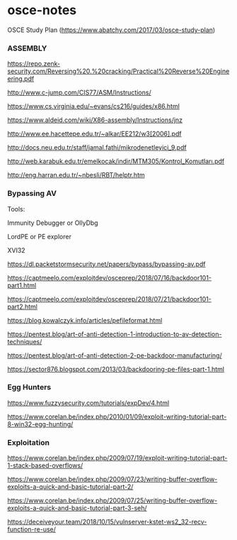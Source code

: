 # osce-notes


OSCE Study Plan (https://www.abatchy.com/2017/03/osce-study-plan)



### ASSEMBLY 

https://repo.zenk-security.com/Reversing%20.%20cracking/Practical%20Reverse%20Engineering.pdf

http://www.c-jump.com/CIS77/ASM/Instructions/

https://www.cs.virginia.edu/~evans/cs216/guides/x86.html

https://www.aldeid.com/wiki/X86-assembly/Instructions/jnz

http://www.ee.hacettepe.edu.tr/~alkar/EE212/w3[2006].pdf

http://docs.neu.edu.tr/staff/jamal.fathi/mikrodenetleyici_9.pdf

http://web.karabuk.edu.tr/emelkocak/indir/MTM305/Kontrol_Komutları.pdf

http://eng.harran.edu.tr/~nbesli/RBT/helptr.htm


### Bypassing AV 

Tools:

Immunity Debugger or OllyDbg

LordPE or PE explorer

XVI32


https://dl.packetstormsecurity.net/papers/bypass/bypassing-av.pdf

https://captmeelo.com/exploitdev/osceprep/2018/07/16/backdoor101-part1.html

https://captmeelo.com/exploitdev/osceprep/2018/07/21/backdoor101-part2.html

https://blog.kowalczyk.info/articles/pefileformat.html

https://pentest.blog/art-of-anti-detection-1-introduction-to-av-detection-techniques/

https://pentest.blog/art-of-anti-detection-2-pe-backdoor-manufacturing/

https://sector876.blogspot.com/2013/03/backdooring-pe-files-part-1.html


### Egg Hunters

https://www.fuzzysecurity.com/tutorials/expDev/4.html

https://www.corelan.be/index.php/2010/01/09/exploit-writing-tutorial-part-8-win32-egg-hunting/


### Exploitation

https://www.corelan.be/index.php/2009/07/19/exploit-writing-tutorial-part-1-stack-based-overflows/

https://www.corelan.be/index.php/2009/07/23/writing-buffer-overflow-exploits-a-quick-and-basic-tutorial-part-2/

https://www.corelan.be/index.php/2009/07/25/writing-buffer-overflow-exploits-a-quick-and-basic-tutorial-part-3-seh/

https://deceiveyour.team/2018/10/15/vulnserver-kstet-ws2_32-recv-function-re-use/





